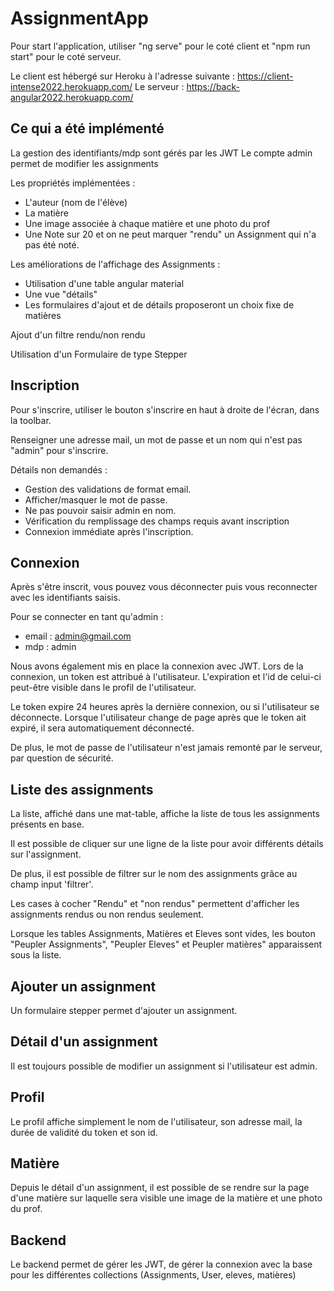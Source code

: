 # AssignmentApp

Pour start l'application, utiliser "ng serve" pour le coté client et "npm run start" pour le coté serveur.

Le client est hébergé sur Heroku à l'adresse suivante : https://client-intense2022.herokuapp.com/
Le serveur : https://back-angular2022.herokuapp.com/

## Ce qui a été implémenté

La gestion des identifiants/mdp sont gérés par les JWT
Le compte admin permet de modifier les assignments

Les propriétés implémentées :

- L'auteur (nom de l'élève)
- La matière
- Une image associée à chaque matière et une photo du prof
- Une Note sur 20 et on ne peut marquer "rendu" un Assignment qui n'a pas été noté.

Les améliorations de l'affichage des Assignments :

- Utilisation d'une table angular material
- Une vue "détails"
- Les formulaires d'ajout et de détails proposeront un choix fixe de matières

Ajout d'un filtre rendu/non rendu

Utilisation d'un Formulaire de type Stepper

## Inscription

Pour s'inscrire, utiliser le bouton s'inscrire en haut à droite de l'écran, dans la toolbar.

Renseigner une adresse mail, un mot de passe et un nom qui n'est pas "admin" pour s'inscrire.

Détails non demandés :

- Gestion des validations de format email.
- Afficher/masquer le mot de passe.
- Ne pas pouvoir saisir admin en nom.
- Vérification du remplissage des champs requis avant inscription
- Connexion immédiate après l'inscription.

## Connexion

Après s'être inscrit, vous pouvez vous déconnecter puis vous reconnecter avec les identifiants saisis.

Pour se connecter en tant qu'admin :

- email : admin@gmail.com
- mdp : admin

Nous avons également mis en place la connexion avec JWT. Lors de la connexion, un token est attribué à l'utilisateur.
L'expiration et l'id de celui-ci peut-être visible dans le profil de l'utilisateur.

Le token expire 24 heures après la dernière connexion, ou si l'utilisateur se déconnecte. Lorsque l'utilisateur change
de page après que le token ait expiré, il sera automatiquement déconnecté.

De plus, le mot de passe de l'utilisateur n'est jamais remonté par le serveur, par question de sécurité.

## Liste des assignments

La liste, affiché dans une mat-table, affiche la liste de tous les assignments présents en base.

Il est possible de cliquer sur une ligne de la liste pour avoir différents détails sur l'assignment.

De plus, il est possible de filtrer sur le nom des assignments grâce au champ input 'filtrer'.

Les cases à cocher "Rendu" et "non rendus" permettent d'afficher les assignments rendus ou non rendus seulement.

Lorsque les tables Assignments, Matières et Eleves sont vides, les bouton "Peupler Assignments", "Peupler Eleves" et
Peupler matières" apparaissent sous la liste.

## Ajouter un assignment

Un formulaire stepper permet d'ajouter un assignment.

## Détail d'un assignment

Il est toujours possible de modifier un assignment si l'utilisateur est admin.

## Profil

Le profil affiche simplement le nom de l'utilisateur, son adresse mail, la durée de validité du token et son id.

## Matière

Depuis le détail d'un assignment, il est possible de se rendre sur la page d'une matière sur laquelle sera visible une
image de la matière et une photo du prof.

## Backend

Le backend permet de gérer les JWT, de gérer la connexion avec la base pour les différentes collections (Assignments,
User, eleves, matières)



